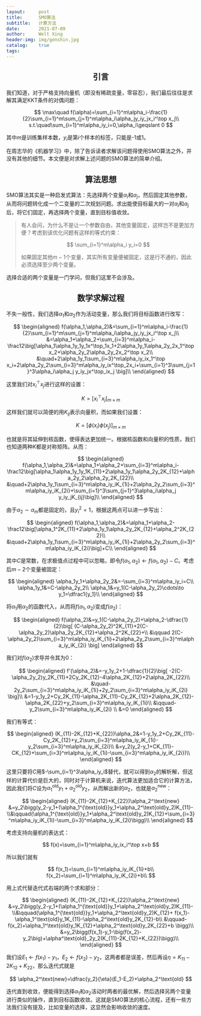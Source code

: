 ```yaml
---
layout:     post
title:      SMO算法
subtitle:   计算方法
date:       2021-07-09
author:     Welt Xing
header-img: img/genshin.jpg
catalog:    true
tags:
---
```


## <center>引言

我们知道，对于严格支持向量机（即没有稀疏变量，零容忍），我们最后往往是求解其满足KKT条件的对偶问题：

$$
\max\quad f(\alpha)=\sum_{i=1}^m\alpha_i-\frac{1}{2}\sum_{i=1}^m\sum_{j=1}^m\alpha_i\alpha_jy_iy_jx_i^\top x_j\\
s.t.\quad\sum_{i=1}^m\alpha_iy_i=0,\alpha_i\geqslant 0
$$

其中$m$是训练集样本数，$y_i$是第$i$个样本的标签，只能是-1或1。

在周志华的《机器学习》中，除了告诉读者求解该问题得使用SMO算法之外，并没有其他的细节。本文便是对求解上述问题的SMO算法的简单介绍。

## <center>算法思想

SMO算法其实是一种启发式算法：先选择两个变量$\alpha_i$和$\alpha_j$，然后固定其他参数，从而将问题转化成一个二变量的二次规划问题。求出能使目标最大的一对$\alpha_i$和$\alpha_j$后，将它们固定，再选择两个变量，直到目标值收敛。

> 有人会问，为什么不是让一个参数自由，其他变量固定，这样岂不是更加方便？考虑到该优化问题有这样的等式约束：
> 
> $$
> \sum_{i=1}^m\alpha_i y_i=0
> $$
> 
> 如果固定其他$m-1$个变量，其实所有变量便被固定，这是行不通的，因此必须选择至少两个变量。

选择合适的两个变量是一门学问，但我们这里不会涉及。

## <center>数学求解过程

不失一般性，我们选择$\alpha_1$和$\alpha_2$作为活动变量，那么我们将目标函数进行改写：

$$
\begin{aligned}
f(\alpha_1,\alpha_2)&=\sum_{i=1}^m\alpha_i-\frac{1}{2}\sum_{i=1}^m\sum_{j=1}^m\alpha_i\alpha_jy_iy_jx_i^\top x_j\\
&=\alpha_1+\alpha_2+\sum_{i=3}^m\alpha_i-\frac12\big[\alpha_1\alpha_1y_1y_1x^\top_1x_1+2\alpha_1y_1\alpha_2y_2x_1^\top x_2+\alpha_2y_2\alpha_2y_2x_2^\top x_2\\
&\quad+2\alpha_1y_1\sum_{i=3}^m\alpha_iy_ix_1^\top x_i+2\alpha_2y_2\sum_{i=3}^m\alpha_iy_ix^\top_2x_i+\sum_{i=1}^3\sum_{j=1}^3\alpha_i\alpha_j y_iy_jx^\top_ix_j \big]\\
\end{aligned}
$$

这里我们对$x^\top_i x_j$进行这样的设置：

$$
K=[x_i^\top x_j]_{m\times m}
$$

这样我们就可以简便的用$K_{ij}$表示向量积，而如果我们设置：

$$
K=[\phi(x_i)\phi(x_j)]_{m\times m}
$$

也就是将其延伸到核函数，使得表达更加统一。根据核函数和向量积的性质，我们也知道两种$K$都是对称矩阵。从而：

$$
\begin{aligned}
f(\alpha_1,\alpha_2)&=\alpha_1+\alpha_2+\sum_{i=3}^m\alpha_i-\frac12\big[\alpha_1\alpha_1y_1y_1K_{11}+2\alpha_1y_1\alpha_2y_2K_{12}+\alpha_2y_2\alpha_2y_2K_{22}\\
&\quad+2\alpha_1y_1\sum_{i=3}^m\alpha_iy_iK_{1i}+2\alpha_2y_2\sum_{i=3}^m\alpha_iy_iK_{2i}+\sum_{i=1}^3\sum_{j=1}^3\alpha_i\alpha_j y_iy_jK_{ij}\big]\\
\end{aligned}
$$

由于$\alpha_2\sim\alpha_m$都是固定的，且$y_i^2=1$，根据这两点可以进一步写出：

$$
\begin{aligned}
f(\alpha_1,\alpha_2)&=\alpha_1+\alpha_2-\frac12\big[\alpha_1^2K_{11}+2\alpha_1y_1\alpha_2y_2K_{12}+\alpha_2^2K_{22}\\
&\quad+2\alpha_1y_1\sum_{i=3}^m\alpha_iy_iK_{1i}+2\alpha_2y_2\sum_{i=3}^m\alpha_iy_iK_{2i}\big]+C\\
\end{aligned}
$$

其中$C$是常数，在求极值点过程中可以忽略，即令$f(\alpha_1,\alpha_2)\gets f(\alpha_1,\alpha_2)-C$。考虑后$m-2$个变量被固定：

$$
\begin{aligned}
\alpha_1y_1+\alpha_2y_2&=-\sum_{i=3}^m\alpha_iy_i=C\\
\alpha_1y_1&=C-\alpha_2y_2\\
\alpha_1&=y_1(C-\alpha_2y_2)\cdots\to y_1=\dfrac1{y_1}\\
\end{aligned}
$$

将$\alpha_1$用$\alpha_2$的函数代入，从而将$f(\alpha_1,\alpha_2)$变成$f(\alpha_2)$：

$$
\begin{aligned}
f(\alpha_2)&=y_1(C-\alpha_2y_2)+\alpha_2-\dfrac{1}{2}\big[ 
	(C-\alpha_2y_2)^2K_{11}+2(C-\alpha_2y_2)\alpha_2y_2K_{12}+\alpha_2^2K_{22}+\\
	&\qquad 2(C-\alpha_2y_2)\sum_{i=3}^m\alpha_iy_iK_{1i}+2\alpha_2y_2\sum_{i=3}^m\alpha_iy_iK_{2i}
\big]
\end{aligned}
$$

我们对$f(\alpha_2)$求导并令其为0：

$$
\begin{aligned}
f'(\alpha_2)&=-y_1y_2+1-\dfrac{1}{2}\big[
	-2(C-\alpha_2y_2)y_2K_{11}+2Cy_2K_{12}-4\alpha_2K_{12}+2\alpha_2K_{22}\\
	&\quad-2y_2\sum_{i=3}^m\alpha_iy_iK_{1i}+2y_2\sum_{i=3}^m\alpha_iy_iK_{2i}
\big]\\
&=1-y_1y_2+Cy_2K_{11}-\alpha_2K_{11}-Cy_2K_{12}+2\alpha_2K_{12}-\alpha_2K_{22}+y_2\sum_{i=3}^m\alpha_iy_iK_{1i}\\
&\qquad-y_2\sum_{i=3}^m\alpha_iy_iK_{2i}
\\
&=0
\end{aligned}
$$

我们有等式：

$$
\begin{aligned}
(K_{11}-2K_{12}+K_{22})\alpha_2&=1-y_1y_2+Cy_2K_{11}-Cy_2K_{12}+y_2\sum_{i=3}^m\alpha_iy_iK_{1i}-y_2\sum_{i=3}^m\alpha_iy_iK_{2i}\\
&=y_2(y_2-y_1+CK_{11}-CK_{12}+\sum_{i=3}^m\alpha_iy_iK_{1i}-\sum_{i=3}^m\alpha_iy_iK_{2i})\\
\end{aligned}
$$

这里只要将$C$用$-\sum_{i=1}^3\alpha_iy_i$替代，就可以得到$\alpha_2$的解析解，但这样的计算代价是巨大的，同时对于计算机来说，迭代算法更加适合它的计算方法，因此我们将$C$设为$\alpha_1^{\text{old}}y_1+\alpha_2^\text{old}y_2$，从而解出新的$\alpha_2$，也就是$\alpha_2^\text{new}$：

$$
\begin{aligned}
(K_{11}-2K_{12}+K_{22})\alpha_2^\text{new}
&=y_2\bigg(y_2-y_1+(\alpha_1^{\text{old}}y_1+\alpha_2^\text{old}y_2)K_{11}-\\&\qquad(\alpha_1^{\text{old}}y_1+\alpha_2^\text{old}y_2)K_{12}+\sum_{i=3}^m\alpha_iy_iK_{1i}-\sum_{i=3}^m\alpha_iy_iK_{2i}\bigg)\\
\end{aligned}
$$

考虑支持向量机的表达式：

$$
f(x)=\sum_{i=1}^m\alpha_iy_ix_i^\top x+b
$$

所以我们就有

$$
f(x_1)=\sum_{i=1}^m\alpha_iy_iK_{1i}+b\\
f(x_2)=\sum_{i=1}^m\alpha_iy_iK_{2i}+b\\
$$

用上式代替迭代式右端的两个求和部分：

$$
\begin{aligned}
(K_{11}-2K_{12}+K_{22})\alpha_2^\text{new}
&=y_2\bigg(y_2-y_1+(\alpha_1^{\text{old}}y_1+\alpha_2^\text{old}y_2)K_{11}-\\&\qquad(\alpha_1^{\text{old}}y_1+\alpha_2^\text{old}y_2)K_{12}+
f(x_1)-\alpha_1^\text{old}y_1K_{11}-\alpha_2^\text{old}y_2K_{12}-b\\
&\qquad-f(x_2)+\alpha_1^\text{old}y_1K_{12}+\alpha_2^\text{old}y_2K_{22}+b
\bigg)\\
&=y_2\bigg(f(x_1)-y_1-\big(f(x_2)-y_2\big)+\alpha^\text{old}_2y_2(K_{11}-2K_{12}+K_{22})\bigg)\\
\end{aligned}
$$

我们设$E_1\gets f(x_1)-y_1$，$E_2\gets f(x_2)-y_2$，这两者都是误差，然后再设$\eta=K_{11}-2K_{12}+K_{22}$，那么迭代式就是

$$
\alpha_2^\text{new}=\dfrac{y_2}{\eta}(E_1-E_2)+\alpha_2^\text{old}
$$

迭代直到收敛，便能得到选择$\alpha_1$和$\alpha_2$活动时两者的最优解，然后选择另两个变量进行类似的操作，直到目标函数收敛。这就是SMO算法的核心流程，还有一些方法我们没有提及，比如变量的选择，这显然会影响收敛的速度。
